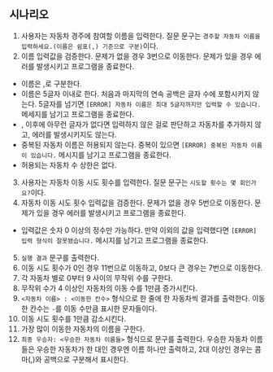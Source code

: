 ## 시나리오

1. 사용자는 자동차 경주에 참여할 이름을 입력한다. 질문 문구는 `경주할 자동차 이름을 입력하세요.(이름은 쉼표(,) 기준으로 구분)`이다.
2. 이름 입력값을 검증한다. 문제가 없을 경우 3번으로 이동한다. 문제가 있을 경우 에러를 발생시키고 프로그램을 종료한다.
  - 이름은 ,로 구분한다.
  - 이름은 5글자 이내로 한다. 처음과 마지막의 연속 공백은 글자 수에 포함시키지 않는다. 5글자를 넘기면 `[ERROR] 자동차 이름은 최대 5글자까지만 입력할 수 있습니다.` 메세지를 남기고 프로그램을 종료한다.
  - , 이후에 아무런 글자가 없다면 입력하지 않은 걸로 판단하고 자동차를 추가하지 않고, 에러를 발생시키지도 않는다.
  - 중복된 자동차 이름은 허용되지 않는다. 중복이 있으면 `[ERROR] 중복된 자동차 이름이 있습니다.` 메시지를 남기고 프로그램을 종료한다.
  - 허용되는 자동차 수 상한은 없다.
3. 사용자는 자동차 이동 시도 횟수를 입력한다. 질문 문구는 `시도할 횟수는 몇 회인가요?`이다.
4. 자동차 이동 시도 횟수 입력값을 검증한다. 문제가 없을 경우 5번으로 이동한다. 문제가 있을 경우 에러를 발생시키고 프로그램을 종료한다.
  - 입력값은 숫자 0 이상의 정수만 가능하다. 만약 이외의 값을 입력했다면 `[ERROR] 입력 형식이 잘못됐습니다.` 메시지를 남기고 프로그램을 종료한다.
5. `실행 결과` 문구를 출력한다.
6. 이동 시도 횟수가 0인 경우 11번으로 이동하고, 0보다 큰 경우는 7번으로 이동한다.
7. 각 자동차 별로 0부터 9 사이의 무작위 수를 구한다.
8. 무작위 수가 4 이상인 자동차의 이동 수를 1만큼 증가시킨다.
9. `<자동차 이름> : <이동한 칸수>` 형식으로 한 줄에 한 자동차씩 결과를 출력한다. 이동한 칸수는 `-`를 이동 수만큼 표시한 문자들이다.
10. 이동 시도 횟수를 1만큼 감소시킨다.
11. 가장 많이 이동한 자동차의 이름을 구한다.
12. `최종 우승자: <우승한 자동차 이름들>` 형식으로 문구를 출력한다. 우승한 자동차 이름들은 우승한 자동차가 한 대인 경우엔 이름 하나만 출력하고, 2대 이상인 경우는 콤마(,)와 공백으로 구분해서 표시한다.
